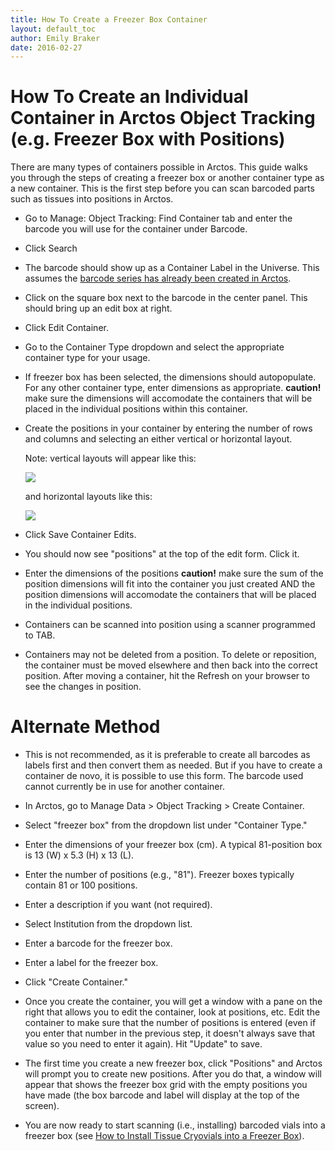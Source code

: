 ```yaml
---
title: How To Create a Freezer Box Container
layout: default_toc
author: Emily Braker
date: 2016-02-27
---
```


# How To Create an Individual Container in Arctos Object Tracking (e.g. Freezer Box with Positions)

There are many types of containers possible in Arctos. This guide walks you through the steps of creating a freezer box or another container type as a new container. This is the first step before you can scan barcoded parts such as tissues into positions in Arctos.

* Go to Manage: Object Tracking: Find Container tab and enter the barcode you will use for the container under Barcode. 
* Click Search
* The barcode should show up as a Container Label in the Universe. This assumes the [barcode series has already been created in Arctos](/how_to/How-to-Start-Object-Tracking.html).
* Click on the square box next to the barcode in the center panel. This should bring up an edit box at right.
* Click Edit Container.
* Go to the Container Type dropdown and select the appropriate container type for your usage.
* If freezer box has been selected, the dimensions should autopopulate. For any other container type, enter dimensions as appropriate. **caution!** make sure the dimensions will accomodate the containers that will be placed in the individual positions within this container.
* Create the positions in your container by entering the number of rows and columns and selecting an either vertical or horizontal layout.
  
  Note: vertical layouts will appear like this:
  
  ![](https://raw.githubusercontent.com/ArctosDB/documentation-wiki/gh-pages/tutorial_images/Vertical_orientation.JPG)
  
  and horizontal layouts like this:
  
  ![](https://raw.githubusercontent.com/ArctosDB/documentation-wiki/gh-pages/tutorial_images/Horizontal_orientation.JPG)
  
* Click Save Container Edits.
* You should now see "positions" at the top of the edit form. Click it.
* Enter the dimensions of the positions **caution!** make sure the sum of the position dimensions will fit into the container you just created AND the position dimensions will accomodate the containers that will be placed in the individual positions.
* Containers can be scanned into position using a scanner programmed to TAB.
* Containers may not be deleted from a position. To delete or reposition, the container must be moved elsewhere and then back into the correct position.  After moving a container, hit the Refresh on your browser to see the changes in position.


# Alternate Method
* This is not recommended, as it is preferable to create all barcodes as labels first and then convert them as needed. But if you have to create a container de novo, it is possible to use this form. The barcode used cannot currently be in use for another container. 

* In Arctos, go to Manage Data > Object Tracking > Create Container.

* Select "freezer box" from the dropdown list under "Container Type."

* Enter the dimensions of your freezer box (cm). A typical 81-position box is 13 (W) x 5.3 (H) x 13 (L).

* Enter the number of positions (e.g., "81"). Freezer boxes typically contain 81 or 100 positions.

* Enter a description if you want (not required).

* Select Institution from the dropdown list.

* Enter a barcode for the freezer box.

* Enter a label for the freezer box.

* Click "Create Container."

* Once you create the container, you will get a window with a pane on the right that allows you to edit the container, look at positions, etc. Edit the container to make sure that the number of positions is entered (even if you enter that number in the previous step, it doesn't always save that value so you need to enter it again). Hit "Update" to save.

* The first time you create a new freezer box, click "Positions" and Arctos will prompt you to create new positions. After you do that, a window will appear that shows the freezer box grid with the empty positions you have made (the box barcode and label will display at the top of the screen).

* You are now ready to start scanning (i.e., installing) barcoded vials into a freezer box (see [How to Install Tissue Cryovials into a Freezer Box](https://arctosdb.github.io/documentation-wiki/how_to/How-to-Install-Tissue-Cryovials-Into-a-Freezer-Box.html)).
